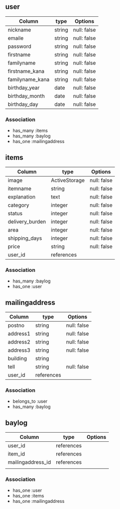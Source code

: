 
## user

| Column          | type   | Options     | 
| --------------- | ------ | ----------- | 
| nickname        | string | null: false | 
| emaile          | string | null: false | 
| password        | string | null: false | 
| firstname       | string | null: false | 
| familyname      | string | null: false | 
| firstname_kana  | string | null: false | 
| familyname_kana | string | null: false | 
| birthday_year   | date   | null: false | 
| birthday_month  | date   | null: false | 
| birthday_day    | date   | null: false | 

### Association
- has_many :items
- has_many :baylog
- has_one :mailingaddress


## items

| Column          | type           | Options     | 
| --------------- | -------------- | ----------- | 
| image           | ActiveStorage  | null: false | 
| itemname        | string         | null: false | 
| explanation     | text           | null: false | 
| category        | integer        | null: false | 
| status          | integer        | null: false | 
| delivery_burden | integer        | null: false | 
| area            | integer        | null: false | 
| shipping_days   | integer        | null: false | 
| price           | string         | null: false | 
| user_id         | references     |             | 

### Association
- has_many :baylog
- has_one :user


## mailingaddress

| Column   | type       | Options     | 
| -------- | ---------- | ----------- | 
| postno   | string     | null: false | 
| address1 | string     | null: false | 
| address2 | string     | null: false | 
| address3 | string     | null: false | 
| building | string     |             | 
| tell     | string     | null: false | 
| user_id  | references |             |  

### Association
- belongs_to :user
- has_many :baylog


## baylog

| Column            | type       | Options | 
| ----------------- | ---------- | ------- | 
| user_id           | references |         | 
| item_id           | references |         | 
| mailingaddress_id | references |         | 
|                   |            |         | 
### Association
- has_one :user
- has_one :items
- has_one :mailingaddress
